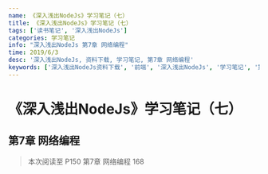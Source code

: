 ```yaml
---
name: 《深入浅出NodeJs》学习笔记（七）
title: 《深入浅出NodeJs》学习笔记（七）
tags: ['读书笔记', '深入浅出NodeJs']
categories: 学习笔记
info: "深入浅出NodeJs 第7章 网络编程"
time: 2019/6/3
desc: '深入浅出NodeJs, 资料下载, 学习笔记, 第7章 网络编程'
keywords: ['深入浅出NodeJs资料下载', '前端', '深入浅出NodeJs', '学习笔记', '第7章 网络编程']
---
```


# 《深入浅出NodeJs》学习笔记（七）

## 第7章 网络编程



> 本次阅读至 P150 第7章 网络编程 168